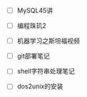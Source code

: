 - [ ] MySQL45讲

- [ ] 编程珠玑2

- [ ] 机器学习之斯坦福视频

  
  
- [ ] git部署笔记

- [ ] shell字符串处理笔记

- [ ] dos2unix的安装

